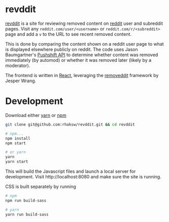 # revddit
[revddit](https://revddit.com/about) is a site for reviewing removed content on [reddit](https://www.reddit.com) user and subreddit pages.
Visit any `reddit.com/user/<username>` or `reddit.com/r/<subreddit>` page and add a `v` to the URL to see recent removed content.

This is done by comparing the content shown on a reddit user page to what is displayed elsewhere publicly on reddit. The code uses
Jason Baumgartner's [Pushshift API](https://github.com/pushshift/api) to determine whether content was removed immediately (by automod)
or whether it was removed later (likely by a moderator).

The frontend is written in [React](https://reactjs.org/), leveraging the [removeddit](https://github.com/JubbeArt/removeddit) framework by Jesper Wrang.

# Development
Download either [yarn](https://yarnpkg.com/en/docs/install) or [npm](https://www.npmjs.com/get-npm)

```bash
git clone git@github.com:rhaksw/revddit.git && cd revddit

# npm...
npm install
npm start

# or yarn
yarn
yarn start
```

This will build the Javascript files and launch a local server for development. Visit http://localhost:8080 and make sure the site is running.

CSS is built separately by running

```bash
# npm
npm run build-sass

# yarn
yarn run build-sass
```
